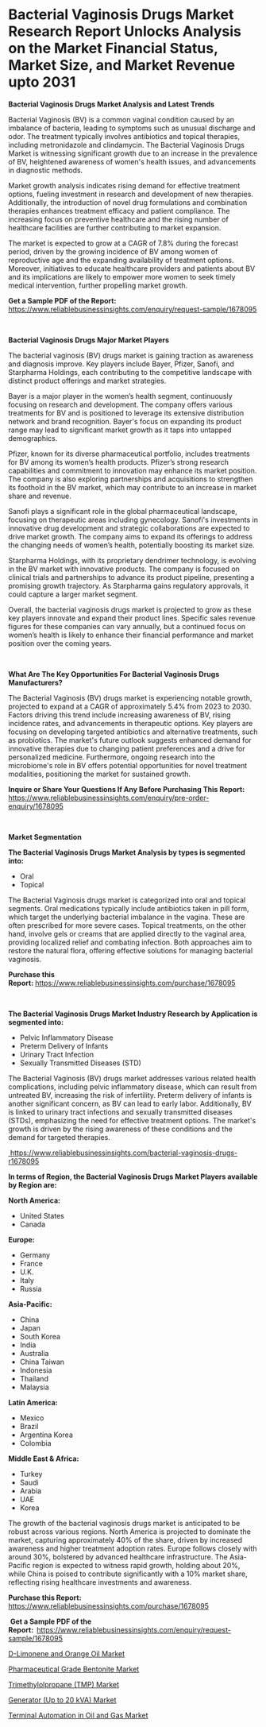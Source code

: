<p><h1>Bacterial Vaginosis Drugs Market Research Report Unlocks Analysis on the Market Financial Status, Market Size, and Market Revenue upto 2031</h1></p><p><strong>Bacterial Vaginosis Drugs Market Analysis and Latest Trends</strong></p>
<p><p>Bacterial Vaginosis (BV) is a common vaginal condition caused by an imbalance of bacteria, leading to symptoms such as unusual discharge and odor. The treatment typically involves antibiotics and topical therapies, including metronidazole and clindamycin. The Bacterial Vaginosis Drugs Market is witnessing significant growth due to an increase in the prevalence of BV, heightened awareness of women's health issues, and advancements in diagnostic methods.</p><p>Market growth analysis indicates rising demand for effective treatment options, fueling investment in research and development of new therapies. Additionally, the introduction of novel drug formulations and combination therapies enhances treatment efficacy and patient compliance. The increasing focus on preventive healthcare and the rising number of healthcare facilities are further contributing to market expansion.</p><p>The market is expected to grow at a CAGR of 7.8% during the forecast period, driven by the growing incidence of BV among women of reproductive age and the expanding availability of treatment options. Moreover, initiatives to educate healthcare providers and patients about BV and its implications are likely to empower more women to seek timely medical intervention, further propelling market growth.</p></p>
<p><strong>Get a Sample PDF of the Report:&nbsp;</strong> <a href="https://www.reliablebusinessinsights.com/enquiry/request-sample/1678095?utm_campaign=1476&utm_medium=2&utm_source=Github&utm_content=ia&utm_term=14102024&utm_id=bacterial-vaginosis-drugs">https://www.reliablebusinessinsights.com/enquiry/request-sample/1678095</a></p>
<p>&nbsp;</p>
<p><strong>Bacterial Vaginosis Drugs Major Market Players</strong></p>
<p><p>The bacterial vaginosis (BV) drugs market is gaining traction as awareness and diagnosis improve. Key players include Bayer, Pfizer, Sanofi, and Starpharma Holdings, each contributing to the competitive landscape with distinct product offerings and market strategies.</p><p>Bayer is a major player in the women’s health segment, continuously focusing on research and development. The company offers various treatments for BV and is positioned to leverage its extensive distribution network and brand recognition. Bayer's focus on expanding its product range may lead to significant market growth as it taps into untapped demographics.</p><p>Pfizer, known for its diverse pharmaceutical portfolio, includes treatments for BV among its women’s health products. Pfizer’s strong research capabilities and commitment to innovation may enhance its market position. The company is also exploring partnerships and acquisitions to strengthen its foothold in the BV market, which may contribute to an increase in market share and revenue.</p><p>Sanofi plays a significant role in the global pharmaceutical landscape, focusing on therapeutic areas including gynecology. Sanofi's investments in innovative drug development and strategic collaborations are expected to drive market growth. The company aims to expand its offerings to address the changing needs of women’s health, potentially boosting its market size.</p><p>Starpharma Holdings, with its proprietary dendrimer technology, is evolving in the BV market with innovative products. The company is focused on clinical trials and partnerships to advance its product pipeline, presenting a promising growth trajectory. As Starpharma gains regulatory approvals, it could capture a larger market segment.</p><p>Overall, the bacterial vaginosis drugs market is projected to grow as these key players innovate and expand their product lines. Specific sales revenue figures for these companies can vary annually, but a continued focus on women’s health is likely to enhance their financial performance and market position over the coming years.</p></p>
<p>&nbsp;</p>
<p><strong>What Are The Key Opportunities For Bacterial Vaginosis Drugs Manufacturers?</strong></p>
<p><p>The Bacterial Vaginosis (BV) drugs market is experiencing notable growth, projected to expand at a CAGR of approximately 5.4% from 2023 to 2030. Factors driving this trend include increasing awareness of BV, rising incidence rates, and advancements in therapeutic options. Key players are focusing on developing targeted antibiotics and alternative treatments, such as probiotics. The market's future outlook suggests enhanced demand for innovative therapies due to changing patient preferences and a drive for personalized medicine. Furthermore, ongoing research into the microbiome's role in BV offers potential opportunities for novel treatment modalities, positioning the market for sustained growth.</p></p>
<p><strong>Inquire or Share Your Questions If Any Before Purchasing This Report:</strong> <a href="https://www.reliablebusinessinsights.com/enquiry/pre-order-enquiry/1678095?utm_campaign=1476&utm_medium=2&utm_source=Github&utm_content=ia&utm_term=14102024&utm_id=bacterial-vaginosis-drugs">https://www.reliablebusinessinsights.com/enquiry/pre-order-enquiry/1678095</a></p>
<p>&nbsp;</p>
<p><strong>Market Segmentation</strong></p>
<p><strong>The Bacterial Vaginosis Drugs Market Analysis by types is segmented into:</strong></p>
<p><ul><li>Oral</li><li>Topical</li></ul></p>
<p><p>The Bacterial Vaginosis drugs market is categorized into oral and topical segments. Oral medications typically include antibiotics taken in pill form, which target the underlying bacterial imbalance in the vagina. These are often prescribed for more severe cases. Topical treatments, on the other hand, involve gels or creams that are applied directly to the vaginal area, providing localized relief and combating infection. Both approaches aim to restore the natural flora, offering effective solutions for managing bacterial vaginosis.</p></p>
<p><strong>Purchase this Report:&nbsp;</strong><a href="https://www.reliablebusinessinsights.com/purchase/1678095?utm_campaign=1476&utm_medium=2&utm_source=Github&utm_content=ia&utm_term=14102024&utm_id=bacterial-vaginosis-drugs">https://www.reliablebusinessinsights.com/purchase/1678095</a></p>
<p>&nbsp;</p>
<p><strong>The Bacterial Vaginosis Drugs Market Industry Research by Application is segmented into:</strong></p>
<p><ul><li>Pelvic Inflammatory Disease</li><li>Preterm Delivery of Infants</li><li>Urinary Tract Infection</li><li>Sexually Transmitted Diseases (STD)</li></ul></p>
<p><p>The Bacterial Vaginosis (BV) drugs market addresses various related health complications, including pelvic inflammatory disease, which can result from untreated BV, increasing the risk of infertility. Preterm delivery of infants is another significant concern, as BV can lead to early labor. Additionally, BV is linked to urinary tract infections and sexually transmitted diseases (STDs), emphasizing the need for effective treatment options. The market's growth is driven by the rising awareness of these conditions and the demand for targeted therapies.</p></p>
<p><a href="https://www.reliablebusinessinsights.com/bacterial-vaginosis-drugs-r1678095?utm_campaign=1476&utm_medium=2&utm_source=Github&utm_content=ia&utm_term=14102024&utm_id=bacterial-vaginosis-drugs">&nbsp;https://www.reliablebusinessinsights.com/bacterial-vaginosis-drugs-r1678095</a></p>
<p><strong>In terms of Region, the Bacterial Vaginosis Drugs Market Players available by Region are:</strong></p>
<p>
    <p> <strong> North America: </strong>
        <ul>
            <li>United States</li>
            <li>Canada</li>
        </ul>
        </p> 
    <p> <strong> Europe: </strong>
        <ul>
            <li>Germany</li>
            <li>France</li>
            <li>U.K.</li>
            <li>Italy</li>
            <li>Russia</li>
        </ul>
        </p> 
    <p> <strong> Asia-Pacific: </strong>
        <ul>
            <li>China</li>
            <li>Japan</li>
            <li>South Korea</li>
            <li>India</li>
            <li>Australia</li>
            <li>China Taiwan</li>
            <li>Indonesia</li>
            <li>Thailand</li>
            <li>Malaysia</li>
        </ul>
        </p> 
    <p> <strong> Latin America: </strong>
        <ul>
            <li>Mexico</li>
            <li>Brazil</li>
            <li>Argentina Korea</li>
            <li>Colombia</li>
        </ul>
        </p> 
    <p> <strong> Middle East & Africa: </strong>
        <ul>
            <li>Turkey</li>
            <li>Saudi</li>
            <li>Arabia</li>
            <li>UAE</li>
            <li>Korea</li>
        </ul>
    </p>
    </p>
<p><p>The growth of the bacterial vaginosis drugs market is anticipated to be robust across various regions. North America is projected to dominate the market, capturing approximately 40% of the share, driven by increased awareness and higher treatment adoption rates. Europe follows closely with around 30%, bolstered by advanced healthcare infrastructure. The Asia-Pacific region is expected to witness rapid growth, holding about 20%, while China is poised to contribute significantly with a 10% market share, reflecting rising healthcare investments and awareness.</p></p>
<p><strong>Purchase this Report: </strong><a href="https://www.reliablebusinessinsights.com/purchase/1678095?utm_campaign=1476&utm_medium=2&utm_source=Github&utm_content=ia&utm_term=14102024&utm_id=bacterial-vaginosis-drugs">https://www.reliablebusinessinsights.com/purchase/1678095</a></p>
<p>&nbsp;<strong>Get a Sample PDF of the Report:&nbsp;&nbsp;</strong><a href="https://www.reliablebusinessinsights.com/enquiry/request-sample/1678095?utm_campaign=1476&utm_medium=2&utm_source=Github&utm_content=ia&utm_term=14102024&utm_id=bacterial-vaginosis-drugs">https://www.reliablebusinessinsights.com/enquiry/request-sample/1678095</a></p>
<p><strong></strong></p>
<p><p><a href="https://www.linkedin.com/pulse/d-limonene-orange-oil-market-outlook-current-assessment-pesac?utm_campaign=1476&utm_medium=2&utm_source=Github&utm_content=ia&utm_term=14102024&utm_id=bacterial-vaginosis-drugs">D-Limonene and Orange Oil Market</a></p><p><a href="https://www.linkedin.com/pulse/pharmaceutical-grade-bentonite-market-growth-outlook-from-2024-mtgte?trk=public_post_embed_feed-article-content&utm_campaign=1476&utm_medium=2&utm_source=Github&utm_content=ia&utm_term=14102024&utm_id=bacterial-vaginosis-drugs">Pharmaceutical Grade Bentonite Market</a></p><p><a href="https://www.linkedin.com/pulse/trimethylolpropane-tmp-market-evolution-future-outlook-forecasting-r0gse?trk=public_post_embed_feed-article-content&utm_campaign=1476&utm_medium=2&utm_source=Github&utm_content=ia&utm_term=14102024&utm_id=bacterial-vaginosis-drugs">Trimethylolpropane (TMP) Market</a></p><p><a href="https://www.linkedin.com/pulse/generator-up-20-kva-market-global-share-ranking-overall-gjode?utm_campaign=1476&utm_medium=2&utm_source=Github&utm_content=ia&utm_term=14102024&utm_id=bacterial-vaginosis-drugs">Generator (Up to 20 kVA) Market</a></p><p><a href="https://www.linkedin.com/pulse/terminal-automation-oil-gas-market-velocity-131-cagr-trajectory-qio3e?trk=public_post_embed_feed-article-content&utm_campaign=1476&utm_medium=2&utm_source=Github&utm_content=ia&utm_term=14102024&utm_id=bacterial-vaginosis-drugs">Terminal Automation in Oil and Gas Market</a></p></p>